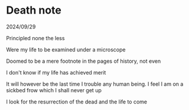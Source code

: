 # Death note

2024/09/29

Principled none the less

Were my life to be examined under a microscope

Doomed to be a mere footnote in the pages of history, not even 

I don't know if my life has achieved merit

It will however be the last time I trouble any human being. I feel I am on a sickbed frow which I shall never get up

I look for the resurrection of the dead and the life to come 
